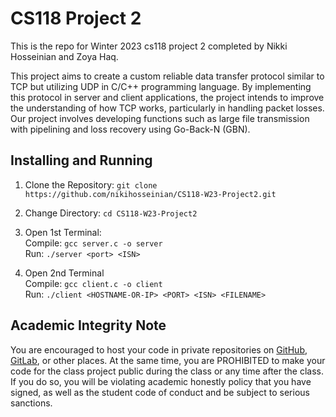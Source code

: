 # CS118 Project 2

This is the repo for Winter 2023 cs118 project  2 completed by Nikki Hosseinian and Zoya Haq. 

This project aims to create a custom reliable data transfer protocol similar to TCP but utilizing UDP in C/C++ programming language. By implementing this protocol in server and client applications, the project intends to improve the understanding of how TCP works, particularly in handling packet losses. Our project involves developing functions such as large file transmission with pipelining and loss recovery using Go-Back-N (GBN). 

## Installing and Running 
1. Clone the Repository: `git clone https://github.com/nikihosseinian/CS118-W23-Project2.git`
2. Change Directory: `cd CS118-W23-Project2`
3. Open 1st Terminal: 
<br /> Compile: `gcc server.c -o server`
<br /> Run: `./server <port> <ISN>`

          
4. Open 2nd Terminal 
    <br /> Compile: `gcc client.c -o client`
    <br /> Run: `./client <HOSTNAME-OR-IP> <PORT> <ISN> <FILENAME>`

         

## Academic Integrity Note

You are encouraged to host your code in private repositories on [GitHub](https://github.com/), [GitLab](https://gitlab.com), or other places.  At the same time, you are PROHIBITED to make your code for the class project public during the class or any time after the class.  If you do so, you will be violating academic honestly policy that you have signed, as well as the student code of conduct and be subject to serious sanctions.
